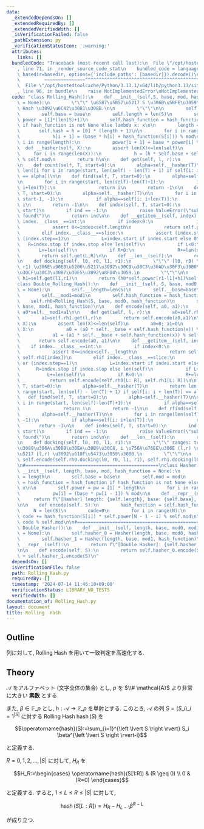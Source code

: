 ```yaml
---
data:
  _extendedDependsOn: []
  _extendedRequiredBy: []
  _extendedVerifiedWith: []
  _isVerificationFailed: false
  _pathExtension: py
  _verificationStatusIcon: ':warning:'
  attributes:
    links: []
  bundledCode: "Traceback (most recent call last):\n  File \"/opt/hostedtoolcache/Python/3.13.1/x64/lib/python3.13/site-packages/onlinejudge_verify/documentation/build.py\"\
    , line 71, in _render_source_code_stat\n    bundled_code = language.bundle(stat.path,\
    \ basedir=basedir, options={'include_paths': [basedir]}).decode()\n          \
    \         ~~~~~~~~~~~~~~~^^^^^^^^^^^^^^^^^^^^^^^^^^^^^^^^^^^^^^^^^^^^^^^^^^^^^^^^^^^^^^^^^^\n\
    \  File \"/opt/hostedtoolcache/Python/3.13.1/x64/lib/python3.13/site-packages/onlinejudge_verify/languages/python.py\"\
    , line 96, in bundle\n    raise NotImplementedError\nNotImplementedError\n"
  code: "class Rolling_Hash():\n    def __init__(self,S, base, mod, hash_function\
    \ = None):\n        \"\"\" \u6587\u5B57\u5217 S \u306B\u5BFE\u3059\u308B Rolling\
    \ Hash \u3092\u6C42\u3081\u308B.\n\n        \"\"\"\n\n        self.mod = mod\n\
    \        self.base = base\n        self.length = len(S)\n        self.power =\
    \ power = [1]*(len(S)+1)\n        self.hash_function = hash_function = hash_function\
    \ if hash_function is not None else lambda x: x\n\n        length = len(S)\n \
    \       self.hash = h = [0] * (length + 1)\n\n        for i in range(length):\n\
    \            h[i + 1] = (base * h[i] + hash_function(S[i])) % mod\n\n        for\
    \ i in range(length):\n            power[i + 1] = base * power[i] % mod\n\n  \
    \  def __hasher(self, X):\n        assert len(X)<=len(self)\n        h=0\n   \
    \     for i in range(len(X)):\n            h = (h * self.base + self.hash_function(X[i]))\
    \ % self.mod\n        return h\n\n    def get(self, l, r):\n        return (self.hash[r]-self.hash[l]*self.power[r-l])%self.mod\n\
    \n    def count(self, T, start=0):\n        alpha=self.__hasher(T)\n        return\
    \ len([i for i in range(start, len(self) - len(T) + 1) if self[i: i + len(T)]\
    \ == alpha])\n\n    def find(self, T, start=0):\n        alpha=self.__hasher(T)\n\
    \n        for i in range(start, len(self)-len(T)+1):\n            if alpha==self[i:\
    \ i+len(T)]:\n                return i\n        return -1\n\n    def rfind(self,\
    \ T, start=0):\n        alpha=self.__hasher(T)\n\n        for i in range(len(self)-len(T),\
    \ start-1, -1):\n            if alpha==self[i: i+len(T)]:\n                return\
    \ i\n        return -1\n\n    def index(self, T, start=0):\n        ind = self.find(T,\
    \ start)\n        if ind == -1:\n            raise ValueError(\"substring not\
    \ found\")\n        return ind\n\n    def __getitem__(self, index):\n        if\
    \ index.__class__==int:\n            if index<0:\n                index+=self.length\n\
    \            assert 0<=index<self.length\n            return self.get(index, index+1)\n\
    \        elif index.__class__==slice:\n            assert (index.step==None) or\
    \ (index.step==1)\n            L=index.start if index.start else 0\n         \
    \   R=index.stop if index.stop else len(self)\n            if L<0:\n         \
    \       L+=len(self)\n            if R<0:\n                R+=len(self)\n    \
    \        return self.get(L,R)\n\n    def __len__(self):\n        return self.length\n\
    \n    def docking(self, l0, r0, l1, r1):\n        \"\"\" [l0, r0) \u3068 [l1,\
    \ r1) \u306E\u90E8\u5206\u5217\u3092\u30C9\u30C3\u30AD\u30F3\u30B0\u3057\u305F\
    \u30CF\u30C3\u30B7\u30E5\u3092\u8FD4\u3059.\n        \"\"\"\n\n        h0=self.get(l0,r0);\
    \ h1=self.get(l1,r1)\n        return (h0*self.power[r1-l1]+h1)%self.mod\n\n#=================================================\n\
    class Double_Rolling_Hash():\n    def __init__(self, S, base, mod0, mod1, hash_function\
    \ = None):\n        self.__length=len(S)\n        self.__base=base\n        self.__mod0=mod0\n\
    \        self.__mod1=mod1\n        self.hash_function = hash_function\n\n    \
    \    self.rh0=Rolling_Hash(S, base, mod0, hash_function)\n        self.rh1=Rolling_Hash(S,\
    \ base, mod1, hash_function)\n\n    def encode(self, a0, a1):\n        return\
    \ a0*self.__mod1+a1\n\n    def get(self, l, r):\n        a0=self.rh0.get(l,r)\n\
    \        a1=self.rh1.get(l,r)\n        return self.encode(a0,a1)\n\n    def __hasher(self,\
    \ X):\n        assert len(X)<=len(self)\n        a0=0; a1=0\n        for x in\
    \ X:\n            a0 = (a0 * self.__base + self.hash_function(x)) % self.__mod0\n\
    \            a1 = (a1 * self.__base + self.hash_function(x)) % self.__mod1\n \
    \       return self.encode(a0, a1)\n\n    def __getitem__(self, index):\n    \
    \    if index.__class__==int:\n            if index<0:\n                index+=self.__length\n\
    \            assert 0<=index<self.__length\n            return self.encode(self.rh0[index],\
    \ self.rh1[index])\n        elif index.__class__==slice:\n            assert (index.step==None)\
    \ or (index.step==1)\n            L=index.start if index.start else 0\n      \
    \      R=index.stop if index.stop else len(self)\n            if L<0:\n      \
    \          L+=len(self)\n            if R<0:\n                R+=len(self)\n \
    \           return self.encode(self.rh0[L: R], self.rh1[L: R])\n\n    def count(self,\
    \ T, start=0):\n        alpha=self.__hasher(T)\n        return len([i for i in\
    \ range(start, len(self) - len(T) + 1) if self[i: i + len(T)] == alpha])\n\n \
    \   def find(self, T, start=0):\n        alpha=self.__hasher(T)\n\n        for\
    \ i in range(start, len(self)-len(T)+1):\n            if alpha==self[i: i+len(T)]:\n\
    \                return i\n        return -1\n\n    def rfind(self, T, start=0):\n\
    \        alpha=self.__hasher(T)\n\n        for i in range(len(self)-len(T), start-1,\
    \ -1):\n            if alpha==self[i: i+len(T)]:\n                return i\n \
    \       return -1\n\n    def index(self, T, start=0):\n        ind = self.find(T,\
    \ start)\n        if ind == -1:\n            raise ValueError(\"substring not\
    \ found\")\n        return ind\n\n    def __len__(self):\n        return self.__length\n\
    \n    def docking(self, l0, r0, l1, r1):\n        \"\"\" ranges: tuple (l,r) \u304B\
    \u3089\u306A\u308B\u30EA\u30B9\u30C8, i \u756A\u76EE\u306E (l,r) \u306F\u90E8\u5206\
    \u5217 [l,r) \u3092\u610F\u5473\u3059\u308B.\n        \"\"\"\n\n        return\
    \ self.encode(self.rh0.docking(l0, r0, l1, r1), self.rh1.docking(l0, r0, l1, r1))\n\
    \n#=================================================\nclass Hasher():\n    def\
    \ __init__(self, length, base, mod, hash_function = None):\n        self.length\
    \ = length\n        self.base = base\n        self.mod = mod\n        self.hash_function\
    \ = hash_function = hash_function if hash_function is not None else lambda x:\
    \ x\n\n        self.power = pw = [1] * length\n        for i in range(1, length):\n\
    \            pw[i] = (base * pw[i - 1]) % mod\n\n    def __repr__(self):\n   \
    \     return f\"[Hasher] length: {self.length}, base: {self.base}, mod: {self.mod}\"\
    \n\n    def encode(self, S):\n        hash_function = self.hash_function\n   \
    \     N = len(S)\n        code=0\n        for i in range(N):\n               \
    \ code += hash_function(S[i]) * self.power[N - 1 - i] % self.mod\n\n        return\
    \ code % self.mod\n\n#=================================================\nclass\
    \ Double_Hasher():\n    def __init__(self, length, base, mod0, mod1, hash_function\
    \ = None):\n        self.hasher_0 = Hasher(length, base, mod0, hash_function)\n\
    \        self.hasher_1 = Hasher(length, base, mod1, hash_function)\n\n    def\
    \ __repr__(self):\n        return f\"[Double Hasher]: {self.hasher_0}, {self.hasher_1}\"\
    \n\n    def encode(self, S):\n        return self.hasher_0.encode(S) * self.hasher_1.mod\
    \ + self.hasher_1.encode(S)\n"
  dependsOn: []
  isVerificationFile: false
  path: Rolling_Hash.py
  requiredBy: []
  timestamp: '2024-07-14 11:46:10+09:00'
  verificationStatus: LIBRARY_NO_TESTS
  verifiedWith: []
documentation_of: Rolling_Hash.py
layout: document
title: Rolling  Hash
---
```


## Outline

列に対して, Rolling Hash を用いて一致判定を高速化する.

## Theory

$\mathcal{A}$ をアルファベット (文字全体の集合) とし, $p$ を $\\# \mathcal{A}$ より非常に大きい **素数** とする.

また, $\beta \in \mathbb{F}\_p$ とし, $h: \mathcal{A} \to \mathbb{F}\_p$ を単射とする. このとき, $\mathcal{A}$ の列 $S=(S\_i)\_{i=1}^{\left \lvert S \right \rvert}$ に対する Rolling Hash $\operatorname{hash}(S)$ を

$$\operatorname{hash}(S):=\sum_{i=1}^{\left \lvert S \right \rvert} S_i \beta^{\left \lvert S \right \rvert-i}$$

と定義する.

$R=0,1,2, \dots, \lvert S \rvert$ に対して, $H_R$ を

$$H_R:=\begin{cases} \operatorname{hash}(S[1:R]) & (R \geq 0) \\ 0 & (R=0) \end{cases}$$

と定義する. すると, $1 \leq L \leq R \leq \lvert S \rvert$ に対して,

$$\operatorname{hash}(S[L:R])=H_R-H_{L-1}\beta^{R-L}$$

が成り立つ.
